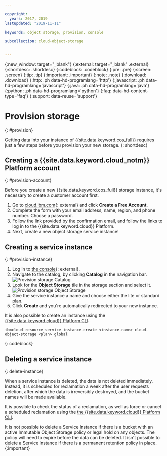 ```yaml
---

copyright:
  years: 2017, 2019
lastupdated: "2019-11-11"

keywords: object storage, provision, console

subcollection: cloud-object-storage


---
```

{:new_window: target="_blank"}
{:external: target="_blank" .external}
{:shortdesc: .shortdesc}
{:codeblock: .codeblock}
{:pre: .pre}
{:screen: .screen}
{:tip: .tip}
{:important: .important}
{:note: .note}
{:download: .download} 
{:http: .ph data-hd-programlang='http'} 
{:javascript: .ph data-hd-programlang='javascript'} 
{:java: .ph data-hd-programlang='java'} 
{:python: .ph data-hd-programlang='python'}
{:faq: data-hd-content-type='faq'}
{:support: data-reuse='support'}

# Provision storage
{: #provision}

Getting data into your instance of {{site.data.keyword.cos_full}} requires just a few steps before you provision your new storage.
{: shortdesc}

## Creating a {{site.data.keyword.cloud_notm}} Platform account
{: #provision-account}

Before you create a new {{site.data.keyword.cos_full}} storage instance, it's necessary to create a customer account first.

1. Go to [cloud.ibm.com](https://cloud.ibm.com/){: external} and click **Create a Free Account**.
2. Complete the form with your email address, name, region, and phone number. Choose a password.
3. Follow the link provided by the confirmation email, and follow the links to log in to the {{site.data.keyword.cloud}} Platform.
4. Next, create a new object storage service instance!

## Creating a service instance
{: #provision-instance}

1. Log in to [the console](https://cloud.ibm.com/){: external}.
2. Navigate to the catalog, by clicking **Catalog** in the navigation bar.
	<img alt="Provision storage Catalog" src="https://s3.us.cloud-object-storage.appdomain.cloud/docs-resources/console_provision_catalog.png" max-height="200px" />
3. Look for the **Object Storage** tile in the storage section and select it.
	<img alt="Provision storage Object Storage" src="https://s3.us.cloud-object-storage.appdomain.cloud/docs-resources/console_provision_os.png" max-height="200px" />
4. Give the service instance a name and choose either the lite or standard plan.
5. Click **Create** and you're automatically redirected to your new instance.

It is also possible to create an instance using the [{{site.data.keyword.cloud}} Platform CLI](https://cloud.ibm.com/docs/cli?topic=cloud-cli-getting-started):

```
ibmcloud resource service-instance-create <instance-name> cloud-object-storage <plan> global
```
{: codeblock}

## Deleting a service instance
{: delete-instance}

When a service instance is deleted, the data is not deleted immediately.  Instead, it is scheduled for reclamation a week after the user requests deletion, after which the data is irreversibly destroyed, and the bucket names will be made available.  

It is possible to check the status of a reclamation, as well as force or cancel a scheduled reclamation using the [the {{site.data.keyword.cloud}} Platform CLI](/docs/cli?topic=cloud-cli-ibmcloud_commands_resource#ibmcloud_resource_reclamations).

It is not possible to delete a Service Instance if there is a bucket with an active Immutable Object Storage policy or legal hold on any objects.  The policy will need to expire before the data can be deleted. It isn't possible to delete a Service Instance if there is a permanent retention policy in place.
{:important}